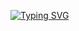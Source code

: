 
[![Typing SVG](https://readme-typing-svg.demolab.com?font=Fira+Code&size=30&pause=1000&width=435&lines=I+am+a+beginner+Python%2FJS+developer;I+am+beginner+developer+from+Russia)](https://git.io/typing-svg)
